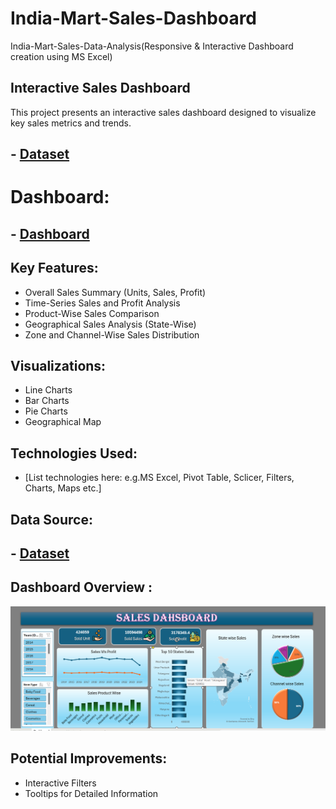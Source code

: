 # India-Mart-Sales-Dashboard
India-Mart-Sales-Data-Analysis(Responsive &amp; Interactive Dashboard creation using MS Excel)
## Interactive Sales Dashboard

This project presents an interactive sales dashboard designed to visualize key sales metrics and trends.

## - <a href="https://github.com/darshan-masane/India-Mart-Sales-Dashboard/blob/main/India%20Sales%20data.xlsx">Dataset</a>
# Dashboard:
## - <a href="https://github.com/darshan-masane/India-Mart-Sales-Dashboard/blob/main/india_mart.mp4">Dashboard</a>

## Key Features:

*   Overall Sales Summary (Units, Sales, Profit)
*   Time-Series Sales and Profit Analysis
*   Product-Wise Sales Comparison
*   Geographical Sales Analysis (State-Wise)
*   Zone and Channel-Wise Sales Distribution

## Visualizations:

*   Line Charts
*   Bar Charts
*   Pie Charts
*   Geographical Map

## Technologies Used:

*   [List technologies here: e.g.MS Excel, Pivot Table, Sclicer, Filters, Charts, Maps etc.]

## Data Source:

## - <a href="https://github.com/darshan-masane/India-Mart-Sales-Dashboard/blob/main/India%20Sales%20data.xlsx">Dataset</a>


## Dashboard Overview :
![Screenshot%202024-12-27%20093036.png](https://github.com/darshan-masane/India-Mart-Sales-Dashboard/blob/main/Screenshot%202024-12-27%20093036.png)
## Potential Improvements:

*   Interactive Filters
*   Tooltips for Detailed Information

  


